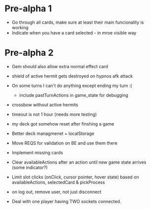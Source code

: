 # Pre-alpha 1
- Go through all cards, make sure at least their main funcionality is working
- Indicate when you have a card selected - in mroe visible way


# Pre-alpha 2
- Gem should also allow extra normal effect card
- shield of active hermit gets destroyed on hypnos afk attack
- On some turns I can't do anything except ending my turn :(
	- include pastTurnActions in game_state for debugging

- crossbow without active hermits
- timeout is not 1 hour (needs more testing)
- my deck got somehow reset after finshing a game

- Better deck managmenet + localStorage
- Move REQS for validation on BE and use them there
- Implement missing cards
- Clear availableActions after an action until new game state arrives (some indicator?)
- Limit slot clicks (onClick, cursor pointer, hover state) based on availableActions, selectedCard & pickProcess
- on log out, remove user, not just disconnect
- Deal with one player having TWO sockets connected.